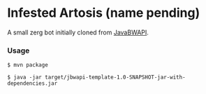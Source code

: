 #  Infested Artosis (name pending)

A small zerg bot initially cloned from [JavaBWAPI](https://github.com/JavaBWAPI/jbwapi-java-template).

### Usage
```
$ mvn package

$ java -jar target/jbwapi-template-1.0-SNAPSHOT-jar-with-dependencies.jar
```